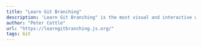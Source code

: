 ```yaml
---
title: "Learn Git Branching"
description: 'Learn Git Branching" is the most visual and interactive way to learn Git on the web'
author: "Peter Cottle"
url: "https://learngitbranching.js.org/"
tags: Git
---
```

